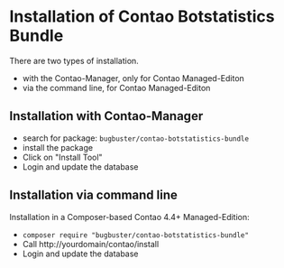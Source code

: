 # Installation of Contao Botstatistics Bundle

There are two types of installation.

* with the Contao-Manager, only for Contao Managed-Editon
* via the command line, for Contao Managed-Editon


## Installation with Contao-Manager

* search for package: `bugbuster/contao-botstatistics-bundle`
* install the package
* Click on "Install Tool"
* Login and update the database


## Installation via command line

Installation in a Composer-based Contao 4.4+ Managed-Edition:

* `composer require "bugbuster/contao-botstatistics-bundle"`
* Call http://yourdomain/contao/install
* Login and update the database

